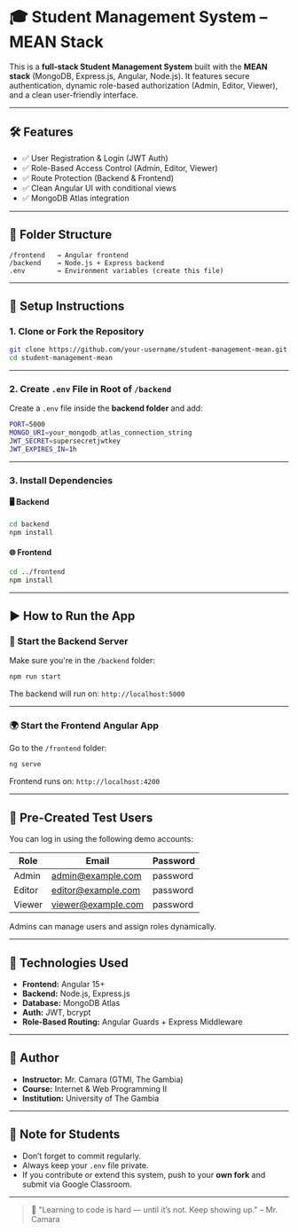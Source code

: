 # 🎓 Student Management System – MEAN Stack

This is a **full-stack Student Management System** built with the **MEAN stack** (MongoDB, Express.js, Angular, Node.js). It features secure authentication, dynamic role-based authorization (Admin, Editor, Viewer), and a clean user-friendly interface.

---

## 🛠 Features

- ✅ User Registration & Login (JWT Auth)
- ✅ Role-Based Access Control (Admin, Editor, Viewer)
- ✅ Route Protection (Backend & Frontend)
- ✅ Clean Angular UI with conditional views
- ✅ MongoDB Atlas integration

---

## 📁 Folder Structure

```
/frontend   → Angular frontend
/backend    → Node.js + Express backend
.env        → Environment variables (create this file)
```

---

## 🔧 Setup Instructions

### 1. Clone or Fork the Repository

```bash
git clone https://github.com/your-username/student-management-mean.git
cd student-management-mean
```

---

### 2. Create `.env` File in Root of `/backend`

Create a `.env` file inside the **backend folder** and add:

```bash
PORT=5000
MONGO_URI=your_mongodb_atlas_connection_string
JWT_SECRET=supersecretjwtkey
JWT_EXPIRES_IN=1h
```

---

### 3. Install Dependencies

#### 🖥 Backend

```bash
cd backend
npm install
```

#### 🌐 Frontend

```bash
cd ../frontend
npm install
```

---

## ▶️ How to Run the App

### 🚀 Start the Backend Server

Make sure you're in the `/backend` folder:

```bash
npm run start
```

The backend will run on: `http://localhost:5000`

---

### 🌍 Start the Frontend Angular App

Go to the `/frontend` folder:

```bash
ng serve
```

Frontend runs on: `http://localhost:4200`

---

## 👥 Pre-Created Test Users

You can log in using the following demo accounts:

| Role    | Email                  | Password  |
|---------|------------------------|-----------|
| Admin   | admin@example.com      | password  |
| Editor  | editor@example.com     | password  |
| Viewer  | viewer@example.com     | password  |

Admins can manage users and assign roles dynamically.

---

## 📌 Technologies Used

- **Frontend:** Angular 15+
- **Backend:** Node.js, Express.js
- **Database:** MongoDB Atlas
- **Auth:** JWT, bcrypt
- **Role-Based Routing:** Angular Guards + Express Middleware

---

## 🙌 Author

- **Instructor:** Mr. Camara (GTMI, The Gambia)
- **Course:** Internet & Web Programming II
- **Institution:** University of The Gambia

---

## 🧠 Note for Students

- Don’t forget to commit regularly.
- Always keep your `.env` file private.
- If you contribute or extend this system, push to your **own fork** and submit via Google Classroom.

---

> 💬 "Learning to code is hard — until it’s not. Keep showing up." – Mr. Camara
